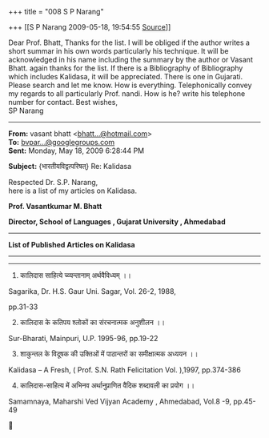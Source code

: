 +++
title = "008 S P Narang"

+++
[[S P Narang	2009-05-18, 19:54:55 [Source](https://groups.google.com/g/bvparishat/c/RThtoaKgCxs)]]



Dear Prof. Bhatt, Thanks for the list. I will be obliged if the author writes a short summar in his own words particularly his technique. It will be acknowledged in his name including the summary by the author or Vasant Bhatt. again thanks for the list. If there is a Bibliography of Bibliography which includes Kalidasa, it will be appreciated. There is one in Gujarati. Please search and let me know. How is everything. Telephonically convey my regards to all particularly Prof. nandi. How is he? write his telephone number for contact. Best wishes,  
SP Narang  

  

------------------------------------------------------------------------

**From:** vasant bhatt \<[bhatt...@hotmail.com]()\>  
**To:** [bvpar...@googlegroups.com]()  
**Sent:** Monday, May 18, 2009 6:28:44 PM

  
**Subject:** {भारतीयविद्वत्परिषत्} Re: Kalidasa  

  
Respected Dr. S.P. Narang,  
here is a list of my articles on Kalidasa.  

**Prof. Vasantkumar M. Bhatt**

**Director, School of Languages , Gujarat University , Ahmedabad**

****

**List of Published Articles on Kalidasa**

****

****

1. कालिदास साहित्ये च्व्यन्तानाम् अर्थवैविध्यम् ।।

Sagarika, Dr. H.S. Gaur Uni. Sagar, Vol. 26-2, 1988,

pp.31-33

2. कालिदास के कतिपय श्लोकों का संरचनात्मक अनुशीलन ।।

Sur-Bharati, Mainpuri, U.P. 1995-96, pp.19-22

3. शाकुन्तल के विदूषक की उक्तिओं में पाठान्तरों का समीक्षात्मक अध्ययन ।।

Kalidasa – A Fresh, ( Prof. S.N. Rath Felicitation Vol. ),1997, pp.374-386

4. कालिदास-साहित्य में अभिनव अर्थानुप्राणित वैदिक शब्दावली का प्रयोग ।।

Samamnaya, Maharshi Ved Vijyan Academy , Ahmedabad, Vol.8 -9, pp.45-49



